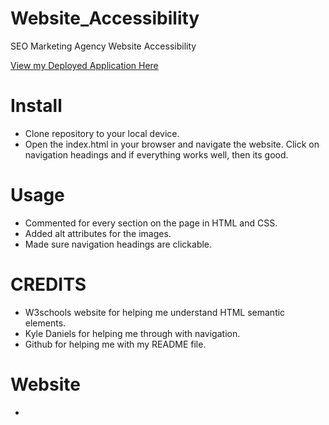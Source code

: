 # Website_Accessibility
SEO Marketing Agency Website Accessibility

<a href="https://byourey.github.io/Website_Accessibility">View my Deployed Application Here</a>

# Install
* Clone repository to your local device.
* Open the index.html in your browser and navigate the website. Click on navigation headings and if everything works well, then its good.

# Usage
* Commented for every section on the page in HTML and CSS.
* Added alt attributes for the images.
* Made sure navigation headings are clickable.

# CREDITS
* W3schools website for helping me understand HTML semantic elements.
* Kyle Daniels for helping me through with navigation.
* Github for helping me with my README file.

# Website
* 



